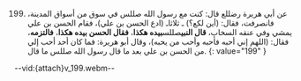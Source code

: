 199. عن أبي هريرة رضللع قال: كنت مع رسول الله صللس في سوق من أسواق المدينة، فانصرفت، فقال: (أين لكع؟) ـ ثلاثاـ (ادع الحسن بن علي)، فقام الحسن بن علي يمشي وفي عنقه السخاب، **قال النبي**صللس**بيده هكذا**، **فقال الحسن بيده هكذا**، **فالتزمه**، فقال: (اللهم إني أحبه فأحبه وأحب من يحبه)، وقال أبو هريرة: فما كان أحد أحب إلي من الحسن بن علي بعد ما قال رسول الله صللس ما قال.
{: value="199" }

--vid:{attach}v_199.webm--
